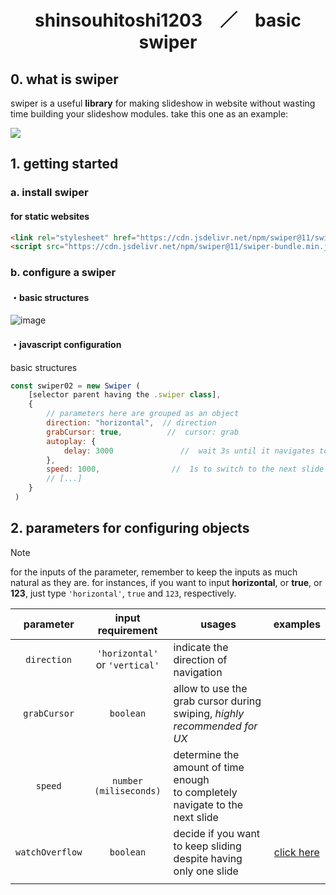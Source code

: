  <h1 align="center">shinsouhitoshi1203　／　basic swiper </h1>
 
## 0. what is swiper
swiper is a useful **library** for making slideshow in website without wasting time building your slideshow modules.
take this one as an example:

<img  src="https://user-images.githubusercontent.com/12080141/180462341-0ca850ae-a761-4587-bb93-8379e053be25.gif">

## 1. getting started

### a. install swiper

#### for static websites
```html
<link rel="stylesheet" href="https://cdn.jsdelivr.net/npm/swiper@11/swiper-bundle.min.css">
<script src="https://cdn.jsdelivr.net/npm/swiper@11/swiper-bundle.min.js"></script>
```

### b. configure a swiper

#### ・basic structures

![image](https://github.com/user-attachments/assets/74752470-7ffa-4919-b489-5f7b9bc77f81)

#### ・javascript configuration
basic structures
```js
const swiper02 = new Swiper (
    [selector parent having the .swiper class],
    {
		// parameters here are grouped as an object
        direction: "horizontal",  // direction
        grabCursor: true,          //  cursor: grab
        autoplay: {  
            delay: 3000               //  wait 3s until it navigates to the next slide 
        },
        speed: 1000,                //  1s to switch to the next slide
        // [...]
    }
 )
```

## 2. parameters for configuring objects
> [!NOTE]
> for the inputs of the parameter, remember to keep the inputs as much natural as they are. for instances, if you want to input **horizontal**, or **true**, or **123**, just type `'horizontal'`, `true` and `123`, respectively.

|  parameter  |  input requirement  |  usages  |  examples |
| :------------: | :------------: | ------------ | :------------: |
|  `direction` |  `'horizontal'` or `'vertical'` | indicate the direction of navigation  |   |
|  `grabCursor` |  `boolean` |  allow to use the grab cursor during swiping, *highly recommended for UX* |   |
|  `speed` |  `number (miliseconds)` |  determine the amount of time enough<br> to completely navigate to the next slide  |  |
|  `watchOverflow` | `boolean`  |  decide if you want to keep sliding despite having only one slide | [click here](https://stackblitz.com/edit/stackblitz-starters-zdjfxz "click here") |
|   |   |   | |
